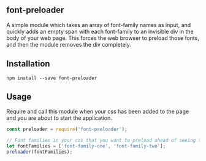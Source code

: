 ## font-preloader
A simple module which takes an array of font-family names as input, and quickly adds an empty span with each font-family to an invisible div in the body of your web page. This forces the web browser to preload those fonts, and then the module removes the div completely.

## Installation
`npm install --save font-preloader`

## Usage
Require and call this module when your css has been added to the page and you are about to start the application.

```javascript
const preloader = require('font-preloader');

// Font families in your css that you want to preload ahead of seeing them.
let fontFamilies = ['font-family-one', 'font-family-two'];
preloader(fontFamilies);
```
